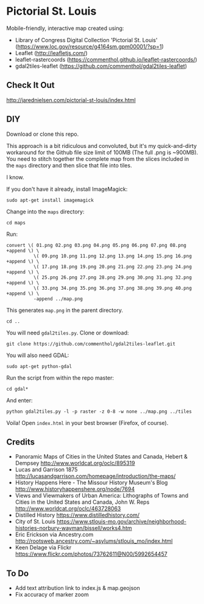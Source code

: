 # Pictorial St. Louis

Mobile-friendly, interactive map created using:

* Library of Congress Digital Collection 'Pictorial St. Louis' (https://www.loc.gov/resource/g4164sm.gpm00001/?sp=1)
* Leaflet (http://leafletjs.com/)
* leaflet-rastercoords (https://commenthol.github.io/leaflet-rastercoords/)
* gdal2tiles-leaflet (https://github.com/commenthol/gdal2tiles-leaflet)

## Check It Out
http://jarednielsen.com/pictorial-st-louis/index.html

## DIY

Download or clone this repo.

This approach is a bit ridiculous and convoluted, but it's my quick-and-dirty workaround for the Github file size limit of 100MB (The full .png is ~900MB). You need to stitch together the complete map from the slices included in the `maps` directory and then slice that file into tiles.

I know.

If you don't have it already, install ImageMagick:

`sudo apt-get install imagemagick`

Change into the `maps` directory:

`cd maps`

Run:
```
convert \( 01.png 02.png 03.png 04.png 05.png 06.png 07.png 08.png +append \) \
          \( 09.png 10.png 11.png 12.png 13.png 14.png 15.png 16.png +append \) \
          \( 17.png 18.png 19.png 20.png 21.png 22.png 23.png 24.png +append \) \
          \( 25.png 26.png 27.png 28.png 29.png 30.png 31.png 32.png +append \) \
          \( 33.png 34.png 35.png 36.png 37.png 38.png 39.png 40.png +append \) \
          -append ../map.png
```
This generates `map.png` in the parent directory.

`cd ..`

You will need `gdal2tiles.py`. Clone or download:

`git clone https://github.com/commenthol/gdal2tiles-leaflet.git`

You will also need GDAL:

`sudo apt-get python-gdal`

Run the script from within the repo master:

`cd gdal*`

And enter:

`python gdal2tiles.py -l -p raster -z 0-8 -w none ../map.png ../tiles`

Voila! Open `index.html` in your best browser (Firefox, of course).

## Credits

* Panoramic Maps of Cities in the United States and Canada, Hebert & Dempsey http://www.worldcat.org/oclc/895319
* Lucas and Garrison 1875 http://lucasandgarrison.com/homepage/introduction/the-maps/
* History Happens Here - The Missour History Museum's Blog http://www.historyhappenshere.org/node/7694
* Views and Viewmakers of Urban America: Lithographs of Towns and Cities in the United States and Canada, John W. Reps http://www.worldcat.org/oclc/463728063
* Distilled History https://www.distilledhistory.com/
* City of St. Louis https://www.stlouis-mo.gov/archive/neighborhood-histories-norbury-wayman/bissell/works4.htm
* Eric Erickson via Ancestry.com http://rootsweb.ancestry.com/~asylums/stlouis_mo/index.html
* Keen Delage via Flickr https://www.flickr.com/photos/73762611@N00/5992654457

## To Do

* Add text attribution link to index.js & map.geojson
* Fix accuracy of marker zoom

